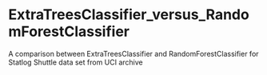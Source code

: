 # ExtraTreesClassifier_versus_RandomForestClassifier
A comparison between ExtraTreesClassifier and RandomForestClassifier for Statlog Shuttle data set from UCI archive
